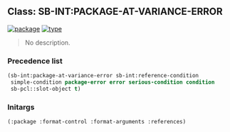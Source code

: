## Class: SB-INT:PACKAGE-AT-VARIANCE-ERROR
[![package](https://img.shields.io/badge/Package-SB--INT-5f9ea0.svg?style=social&colorA=999999)](../) [![type](https://img.shields.io/badge/Type-Class-5f9ea0.svg?style=social&colorA=999999)](../#class) 

> No description.

### Precedence list
```cl
(sb-int:package-at-variance-error sb-int:reference-condition
 simple-condition package-error error serious-condition condition
 sb-pcl::slot-object t)
```
### Initargs
```cl
(:package :format-control :format-arguments :references)
```
